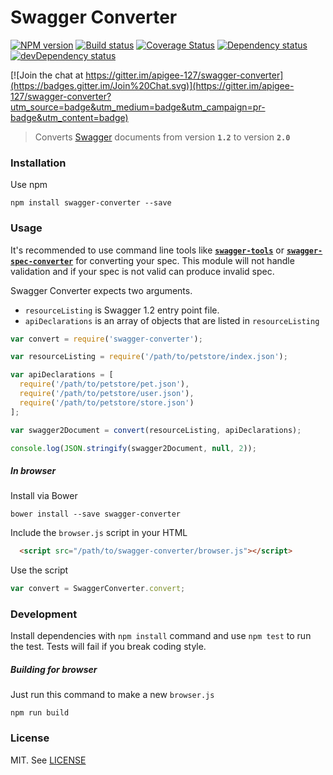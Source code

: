 # Swagger Converter

[![NPM version][npm-image]][npm-link]
[![Build status][travis-image]][travis-link]
[![Coverage Status][coveralls-image]][coveralls-link]
[![Dependency status][deps-image]][deps-link]
[![devDependency status][devdeps-image]][devdeps-link]

[![Join the chat at https://gitter.im/apigee-127/swagger-converter](https://badges.gitter.im/Join%20Chat.svg)](https://gitter.im/apigee-127/swagger-converter?utm_source=badge&utm_medium=badge&utm_campaign=pr-badge&utm_content=badge)

> Converts [Swagger](http://swagger.io/) documents from version **`1.2`** to version **`2.0`**

### Installation
Use npm

```shell
npm install swagger-converter --save
```

### Usage

It's recommended to use command line tools like [**`swagger-tools`**][swagger-tools-npm] or [**`swagger-spec-converter`**][swagger-spec-converter] for converting your spec. This module will not handle validation and if your spec is not valid can produce invalid spec.

Swagger Converter expects two arguments.

* `resourceListing` is Swagger 1.2 entry point file.
* `apiDeclarations` is an array of objects that are listed in `resourceListing`

```javascript
var convert = require('swagger-converter');

var resourceListing = require('/path/to/petstore/index.json');

var apiDeclarations = [
  require('/path/to/petstore/pet.json'),
  require('/path/to/petstore/user.json'),
  require('/path/to/petstore/store.json')
];

var swagger2Document = convert(resourceListing, apiDeclarations);

console.log(JSON.stringify(swagger2Document, null, 2));
```

##### In browser
Install via Bower
```
bower install --save swagger-converter
```
Include the `browser.js` script in your HTML
```html
  <script src="/path/to/swagger-converter/browser.js"></script>
```
Use the script
```javascript
var convert = SwaggerConverter.convert;
```

### Development

Install dependencies with `npm install` command and use `npm test` to run the test. Tests will fail if you break coding style.

##### Building for browser
Just run this command to make a new `browser.js`

```
npm run build
```
### License
MIT. See [LICENSE](./LICENSE)

[npm-image]: https://img.shields.io/npm/v/swagger-converter.svg?style=flat
[npm-link]: https://npmjs.org/package/swagger-converter
[travis-image]: https://img.shields.io/travis/apigee-127/swagger-converter.svg?style=flat
[travis-link]: https://travis-ci.org/apigee-127/swagger-converter
[coveralls-image]: https://coveralls.io/repos/apigee-127/swagger-converter/badge.svg?branch=master&service=github
[coveralls-link]: https://coveralls.io/github/apigee-127/swagger-converter?branch=master
[deps-image]: https://img.shields.io/david/apigee-127/swagger-converter.svg?style=flat
[deps-link]: https://david-dm.org/apigee-127/swagger-converter
[devdeps-image]: https://img.shields.io/david/dev/apigee-127/swagger-converter.svg?style=flat
[devdeps-link]: https://david-dm.org/apigee-127/swagger-converter#info=devDependencies
[swagger-tools-npm]: https://www.npmjs.com/package/swagger-tools
[swagger-spec-converter]: https://github.com/lucybot/api-spec-converter
